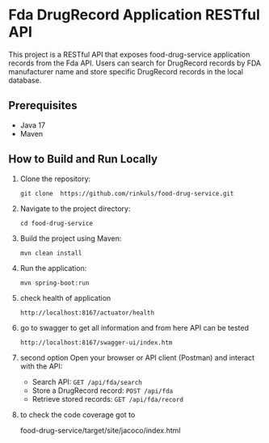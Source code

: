 # Fda DrugRecord Application RESTful API

This project is a RESTful API that exposes food-drug-service application records from the Fda API. Users can search for
DrugRecord
records by FDA manufacturer name and store specific DrugRecord records in the local database.

## Prerequisites

- Java 17
- Maven

## How to Build and Run Locally

1. Clone the repository:
    ```
    git clone  https://github.com/rinkuls/food-drug-service.git
    ```

2. Navigate to the project directory:
    ```
    cd food-drug-service
    ```

3. Build the project using Maven:
    ```
    mvn clean install
    ```

4. Run the application:
    ```
    mvn spring-boot:run
    ```

5. check health of application
    ```
    http://localhost:8167/actuator/health
    ```

6. go to swagger to get all information and from here API can be tested
    ```
    http://localhost:8167/swagger-ui/index.htm
    ```
7. second option Open your browser or API client (Postman) and interact with the API:

    - Search API: `GET /api/fda/search`
    - Store a DrugRecord record: `POST /api/fda`
    - Retrieve stored records: `GET /api/fda/record`

8. to check the code coverage got to

   food-drug-service/target/site/jacoco/index.html